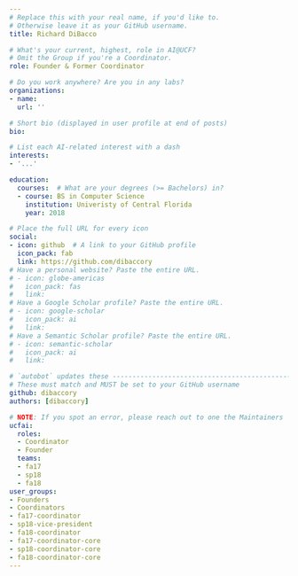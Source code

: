 ```yaml
---
# Replace this with your real name, if you'd like to.
# Otherwise leave it as your GitHub username.
title: Richard DiBacco

# What's your current, highest, role in AI@UCF?
# Omit the Group if you're a Coordinator.
role: Founder & Former Coordinator

# Do you work anywhere? Are you in any labs?
organizations:
- name:
  url: ''

# Short bio (displayed in user profile at end of posts)
bio:

# List each AI-related interest with a dash
interests:
- '...'

education:
  courses:  # What are your degrees (>= Bachelors) in?
  - course: BS in Computer Science
    institution: Univeristy of Central Florida
    year: 2018

# Place the full URL for every icon
social:
- icon: github  # A link to your GitHub profile
  icon_pack: fab
  link: https://github.com/dibaccory
# Have a personal website? Paste the entire URL.
# - icon: globe-americas
#   icon_pack: fas
#   link: 
# Have a Google Scholar profile? Paste the entire URL.
# - icon: google-scholar
#   icon_pack: ai
#   link: 
# Have a Semantic Scholar profile? Paste the entire URL.
# - icon: semantic-scholar
#   icon_pack: ai
#   link: 

# `autobot` updates these ----------------------------------------------------
# These must match and MUST be set to your GitHub username
github: dibaccory
authors: [dibaccory]

# NOTE: If you spot an error, please reach out to one the Maintainers
ucfai:
  roles:
  - Coordinator
  - Founder
  teams: 
  - fa17
  - sp18
  - fa18
user_groups:
- Founders
- Coordinators
- fa17-coordinator
- sp18-vice-president
- fa18-coordinator
- fa17-coordinator-core
- sp18-coordinator-core
- fa18-coordinator-core
---
```

